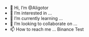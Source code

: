 - 👋 Hi, I’m @Aligotor
- 👀 I’m interested in ...
- 🌱 I’m currently learning ...
- 💞️ I’m looking to collaborate on ...
- 📫 How to reach me ...
Binance Test
<!---
Aligotor/Aligotor is a ✨ special ✨ repository because its `README.md` (this file) appears on your GitHub profile.
You can click the Preview link to take a look at your changes.
--->
